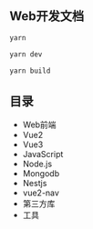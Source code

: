 ## Web开发文档 

```bash
yarn

yarn dev

yarn build
```

## 目录
  - Web前端
  - Vue2
  - Vue3
  - JavaScript
  - Node.js
  - Mongodb
  - Nestjs
  - vue2-nav
  - 第三方库
  - 工具


